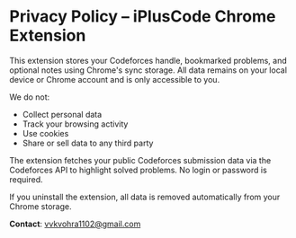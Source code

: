 # Privacy Policy – iPlusCode Chrome Extension

This extension stores your Codeforces handle, bookmarked problems, and optional notes using Chrome's sync storage. All data remains on your local device or Chrome account and is only accessible to you.

We do not:
- Collect personal data
- Track your browsing activity
- Use cookies
- Share or sell data to any third party

The extension fetches your public Codeforces submission data via the Codeforces API to highlight solved problems. No login or password is required.

If you uninstall the extension, all data is removed automatically from your Chrome storage.

**Contact**: vvkvohra1102@gmail.com
